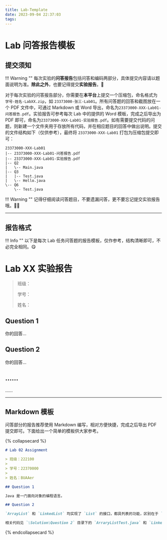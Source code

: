```yaml
---
title: Lab-Template
date: 2023-09-04 22:37:03
tags:
---
```


# Lab 问答报告模板

## 提交须知

!!! Warning ""
每次实验的**问答报告**包括问答和编码两部分，具体提交内容请以题面说明为准。**除此之外**，也要记得提交**实验报告**。🫡

对于每次实验的问答报告部分，你需要在**本平台**上提交一个压缩包，命名格式为 `学号-姓名-LabXX.zip`，如 `23373000-张三-Lab01`。所有问答题的回答和截图放在一个 PDF 文件中，可通过 Markdown 或 Word 导出，命名为`23373000-XXX-Lab01-问答报告.pdf`。实验报告可参考每次 Lab 中的提供的 Word 模板，完成之后导出为 PDF 即可，命名为`23373000-XXX-Lab01-实验报告.pdf`。如有需要提交代码的问题，则新建一个文件夹用于存放所有代码，并在相应题目的回答中做出说明。提交的文件结构如下（仅供参考），最终将 `23373000-XXX-Lab01` 打包为压缩包提交即可：

```
23373000-XXX-Lab01
|-- 23373000-XXX-Lab01-问答报告.pdf
|-- 23373000-XXX-Lab01-实验报告.pdf
|-- Q2
|   \-- Main.java
|-- Q3
|   |-- Test.java
|   \-- Hello.java
\-- Q6
    \-- Test.java
```

!!! Warning ""
记得仔细阅读问答题目，不要遗漏问答，更不要忘记提交实验报告哦。😵‍💫

---

## 报告格式

!!! Info ""
以下是每次 Lab 任务问答题的报告模板，仅作参考，结构清晰即可，不必完全相同。😋

# Lab XX 实验报告

> 班级：
>
> 学号：
>
> 姓名：

## Question 1

你的回答...

## Question 2

你的回答...

## ......

......

---

## Markdown 模板

问答部分的报告推荐使用 Markdown 编写，相对方便快捷，完成之后导出 PDF 提交即可。下面给出一个简单的模板供大家参考。

{% collapsecard %}

```markdown
# Lab 02 Assignment

> 班级：222100
>
> 学号：22370000
>
> 姓名：BUAAer

## Question 1

Java 是一门面向对象的编程语言。

## Question 2

`ArrayList` 和 `LinkedList` 均实现了 `List` 的接口，都具列表的功能，区别在于 `ArrayList` 使用动态数组作为储存容器，而 `LinkedList` 采用双向链表作为储存容器。

相关代码见 `\Solution\Question 2` 目录下的 `ArraryListTest.java` 和 `LinkedListTest.java`。
```

{% endcollapsecard %}
